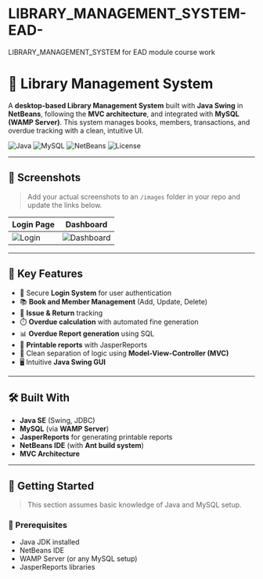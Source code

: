 # LIBRARY_MANAGEMENT_SYSTEM-EAD-
LIBRARY_MANAGEMENT_SYSTEM for EAD module course work
# 🚀 Library Management System

A **desktop-based Library Management System** built with **Java Swing** in **NetBeans**, following the **MVC architecture**, and integrated with **MySQL (WAMP Server)**. This system manages books, members, transactions, and overdue tracking with a clean, intuitive UI.

![Java](https://img.shields.io/badge/Java-Swing-orange?style=flat-square&logo=java)
![MySQL](https://img.shields.io/badge/Database-MySQL-blue?style=flat-square&logo=mysql)
![NetBeans](https://img.shields.io/badge/IDE-NetBeans-1f6f8b?style=flat-square&logo=apache-netbeans-ide)
![License](https://img.shields.io/github/license/your-username/library-management-system)

---

## 📸 Screenshots

> Add your actual screenshots to an `/images` folder in your repo and update the links below.

| Login Page | Dashboard |
|------------|-----------|
| ![Login](images/login.png) | ![Dashboard](images/dashboard.png) |

---

## 🔐 Key Features

- 🔑 Secure **Login System** for user authentication
- 📚 **Book and Member Management** (Add, Update, Delete)
- 📖 **Issue & Return** tracking
- ⏱️ **Overdue calculation** with automated fine generation
- 📊 **Overdue Report generation** using SQL
- 🧾 **Printable reports** with JasperReports
- 🧩 Clean separation of logic using **Model-View-Controller (MVC)**
- 🖥️ Intuitive **Java Swing GUI**

---

## 🛠️ Built With

- **Java SE** (Swing, JDBC)
- **MySQL** (via **WAMP Server**)
- **JasperReports** for generating printable reports
- **NetBeans IDE** (with **Ant build system**)
- **MVC Architecture**

---

## 🧪 Getting Started

> This section assumes basic knowledge of Java and MySQL setup.

### 🔧 Prerequisites

- Java JDK installed
- NetBeans IDE
- WAMP Server (or any MySQL setup)
- JasperReports libraries

